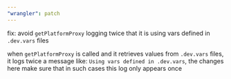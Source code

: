 ```yaml
---
"wrangler": patch
---
```


fix: avoid `getPlatformProxy` logging twice that it is using vars defined in `.dev.vars` files

when `getPlatformProxy` is called and it retrieves values from `.dev.vars` files, it logs twice
a message like: `Using vars defined in .dev.vars`, the changes here make sure that in such cases
this log only appears once
